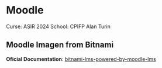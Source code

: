 # Moodle
Curse: ASIR 2024
School: CPIFP Alan Turin

## Moodle Imagen from Bitnami
**Oficial Documentation**: [bitnami-lms-powered-by-moodle-lms](https://github.com/bitnami/containers/tree/main/bitnami/moodle#bitnami-lms-powered-by-moodle-lms)

